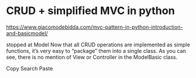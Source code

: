 # CRUD + simplified MVC in python


https://www.giacomodebidda.com/mvc-pattern-in-python-introduction-and-basicmodel/

stopped at Model
 Now that all CRUD operations are implemented as simple functions, it’s very easy to “package” them into a single class. As you can see, there is no mention of View or Controller in the ModelBasic class.

Copy Search Paste